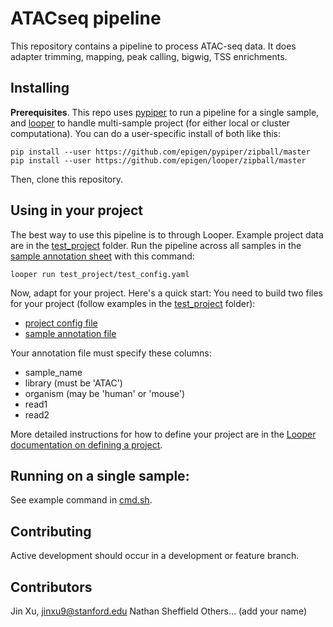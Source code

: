 # ATACseq pipeline

This repository contains a pipeline to process ATAC-seq data. It does adapter trimming, mapping, peak calling, bigwig, TSS enrichments.

## Installing

**Prerequisites**. This repo uses [pypiper](https://github.com/epigen/pypiper) to run a pipeline for a single sample, and [looper](https://github.com/epigen/looper) to handle multi-sample project (for either local or cluster computationa). You can do a user-specific install of both like this:

```
pip install --user https://github.com/epigen/pypiper/zipball/master
pip install --user https://github.com/epigen/looper/zipball/master
```

Then, clone this repository.

## Using in your project

The best way to use this pipeline is to through Looper. Example project data are in the [test_project](test_project) folder. Run the pipeline across all samples in the [sample annotation sheet](test_project/test_annotation.csv) with this command:

```
looper run test_project/test_config.yaml
```

Now, adapt for your project. Here's a quick start: You need to build two files for your project (follow examples in the [test_project](test_project/) folder):

- [project config file](test_project/test_config.yaml)
- [sample annotation file](test_project/test_annotation.yaml)

Your annotation file must specify these columns:
- sample_name
- library (must be 'ATAC')
- organism (may be 'human' or 'mouse')
- read1
- read2



More detailed instructions for how to define your project are in the [Looper documentation on defining a project](http://looper.readthedocs.io/en/latest/define-your-project.html).

## Running on a single sample:

See example command in [cmd.sh](cmd.sh).

## Contributing

Active development should occur in a development or feature branch.

## Contributors

Jin Xu, jinxu9@stanford.edu
Nathan Sheffield
Others... (add your name)
